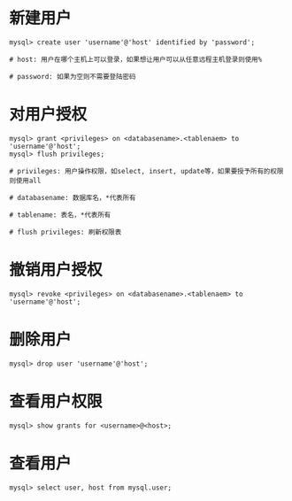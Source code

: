 # 新建用户

```mysql
mysql> create user 'username'@'host' identified by 'password';

# host: 用户在哪个主机上可以登录，如果想让用户可以从任意远程主机登录则使用%

# password: 如果为空则不需要登陆密码
```

# 对用户授权

```mysql
mysql> grant <privileges> on <databasename>.<tablenaem> to 'username'@'host';
mysql> flush privileges;

# privileges: 用户操作权限，如select, insert, update等，如果要授予所有的权限则使用all

# databasename: 数据库名，*代表所有

# tablename: 表名，*代表所有

# flush privileges: 刷新权限表
```

# 撤销用户授权

```mysql
mysql> revoke <privileges> on <databasename>.<tablenaem> to 'username'@'host';
```

# 删除用户

```mysql
mysql> drop user 'username'@'host';
```

# 查看用户权限

```mysql
mysql> show grants for <username>@<host>;
```

# 查看用户

```mysql
mysql> select user, host from mysql.user;
```
